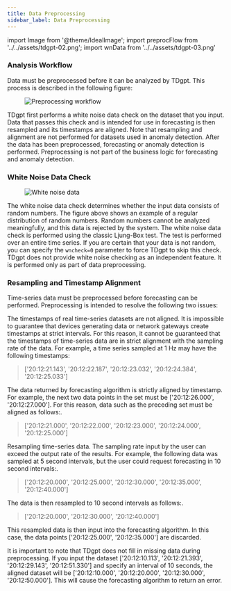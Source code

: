 ```yaml
---
title: Data Preprocessing
sidebar_label: Data Preprocessing
---
```


import Image from '@theme/IdealImage';
import preprocFlow from '../../assets/tdgpt-02.png';
import wnData from '../../assets/tdgpt-03.png'

### Analysis Workflow
Data must be preprocessed before it can be analyzed by TDgpt. This process is described in the following figure:

<figure> 
<Image img={preprocFlow} alt="Preprocessing workflow" />
</figure>

TDgpt first performs a white noise data check on the dataset that you input. Data that passes this check and is intended for use in forecasting is then resampled and its timestamps are aligned. Note that resampling and alignment are not performed for datasets used in anomaly detection.
After the data has been preprocessed, forecasting or anomaly detection is performed. Preprocessing is not part of the business logic for forecasting and anomaly detection.

### White Noise Data Check

<figure> 
<Image img={wnData} alt="White noise data"/>
</figure>

The white noise data check determines whether the input data consists of random numbers. The figure above shows an example of a regular distribution of random numbers. Random numbers cannot be analyzed meaningfully, and this data is rejected by the system. The white noise data check is performed using the classic Ljung-Box test. The test is performed over an entire time series. If you are certain that your data is not random, you can specify the `wncheck=0` parameter to force TDgpt to skip this check.
TDgpt does not provide white noise checking as an independent feature. It is performed only as part of data preprocessing.


### Resampling and Timestamp Alignment

Time-series data must be preprocessed before forecasting can be performed. Preprocessing is intended to resolve the following two issues:

The timestamps of real time-series datasets are not aligned. It is impossible to guarantee that devices generating data or network gateways create timestamps at strict intervals. For this reason, it cannot be guaranteed that the timestamps of time-series data are in strict alignment with the sampling rate of the data. For example, a time series sampled at 1 Hz may have the following timestamps:

  > ['20:12:21.143', '20:12:22.187', '20:12:23.032', '20:12:24.384', '20:12:25.033']

  The data returned by forecasting algorithm is strictly aligned by timestamp. For example, the next two data points in the set must be ['20:12:26.000', '20:12:27.000']. For this reason, data such as the preceding set must be aligned as follows:.

  > ['20:12:21.000', '20:12:22.000', '20:12:23.000', '20:12:24.000', '20:12:25.000']


Resampling time-series data. The sampling rate input by the user can exceed the output rate of the results. For example, the following data was sampled at 5 second intervals, but the user could request forecasting in 10 second intervals:.

  > ['20:12:20.000', '20:12:25.000', '20:12:30.000', '20:12:35.000', '20:12:40.000'] 

  The data is then resampled to 10 second intervals as follows:.

  > ['20:12:20.000', '20:12:30.000', '20:12:40.000']

  This resampled data is then input into the forecasting algorithm. In this case, the data points ['20:12:25.000', '20:12:35.000'] are discarded.

It is important to note that TDgpt does not fill in missing data during preprocessing. If you input the dataset ['20:12:10.113', '20:12:21.393', '20:12:29.143', '20:12:51.330'] and specify an interval of 10 seconds, the aligned dataset will be ['20:12:10.000', '20:12:20.000', '20:12:30.000', '20:12:50.000']. This will cause the forecasting algorithm to return an error.

